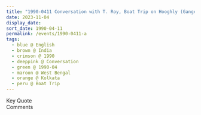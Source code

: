 ```yaml
---
title: "1990-0411 Conversation with T. Roy, Boat Trip on Hooghly (Ganges) River, Kolkata, West Bengal, India (other date 0410)"
date: 2023-11-04
display_date: 
sort_date: 1990-04-11
permalink: /events/1990-0411-a
tags:
  - blue @ English
  - brown @ India
  - crimson @ 1990
  - deeppink @ Conversation 
  - green @ 1990-04
  - maroon @ West Bengal
  - orange @ Kolkata
  - peru @ Boat Trip
---
```


<wave-list>
  <list-title color="green" width="75">Key Quote</list-title>
  <list-item color="BlanchedAlmond"  width="200"></list-item>
  <list-item color="Lavender"></list-item>
  <list-item color="BlanchedAlmond"></list-item>
</wave-list>

<br>

<wave-list>
  <list-title color="green" width="75">Comments</list-title>
  <list-item color="BlanchedAlmond"  width="200"></list-item>
  <list-item color="Lavender"></list-item>
  <list-item color="BlanchedAlmond"></list-item>
</wave-list>